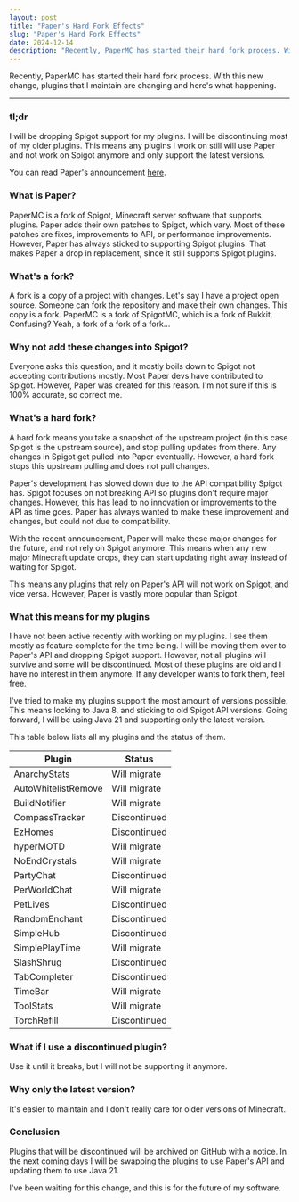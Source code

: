 ```yaml
---
layout: post
title: "Paper's Hard Fork Effects"
slug: "Paper's Hard Fork Effects"
date: 2024-12-14
description: "Recently, PaperMC has started their hard fork process. With this new change, plugins that I maintain are changing and here's what happening."
---
```


Recently, PaperMC has started their hard fork process. With this new change, plugins that I maintain are changing and here's what happening.

---

### tl;dr
I will be dropping Spigot support for my plugins. I will be discontinuing most of my older plugins. This means any plugins I work on still will use Paper and not work on Spigot anymore and only support the latest versions.

You can read Paper's announcement [here](https://forums.papermc.io/threads/the-future-of-paper-hard-fork.1451/).

### What is Paper?
PaperMC is a fork of Spigot, Minecraft server software that supports plugins. Paper adds their own patches to Spigot, which vary. Most of these patches are fixes, improvements to API, or performance improvements. However, Paper has always sticked to supporting Spigot plugins. That makes Paper a drop in replacement, since it still supports Spigot plugins.

### What's a fork?
A fork is a copy of a project with changes. Let's say I have a project open source. Someone can fork the repository and make their own changes. This copy is a fork. PaperMC is a fork of SpigotMC, which is a fork of Bukkit. Confusing? Yeah, a fork of a fork of a fork...

### Why not add these changes into Spigot?
Everyone asks this question, and it mostly boils down to Spigot not accepting contributions mostly. Most Paper devs have contributed to Spigot. However, Paper was created for this reason. I'm not sure if this is 100% accurate, so correct me.

### What's a hard fork?
A hard fork means you take a snapshot of the upstream project (in this case Spigot is the upstream source), and stop pulling updates from there. Any changes in Spigot get pulled into Paper eventually. However, a hard fork stops this upstream pulling and does not pull changes.

Paper's development has slowed down due to the API compatibility Spigot has. Spigot focuses on not breaking API so plugins don't require major changes. However, this has lead to no innovation or improvements to the API as time goes. Paper has always wanted to make these improvement and changes, but could not due to compatibility.

With the recent announcement, Paper will make these major changes for the future, and not rely on Spigot anymore. This means when any new major Minecraft update drops, they can start updating right away instead of waiting for Spigot.

This means any plugins that rely on Paper's API will not work on Spigot, and vice versa. However, Paper is vastly more popular than Spigot.

### What this means for my plugins
I have not been active recently with working on my plugins. I see them mostly as feature complete for the time being. I will be moving them over to Paper's API and dropping Spigot support. However, not all plugins will survive and some will be discontinued. Most of these plugins are old and I have no interest in them anymore. If any developer wants to fork them, feel free.

I've tried to make my plugins support the most amount of versions possible. This means locking to Java 8, and sticking to old Spigot API versions. Going forward, I will be using Java 21 and supporting only the latest version.

This table below lists all my plugins and the status of them.

| Plugin               | Status         |
| -------------------- | -------------- |
| AnarchyStats         | Will migrate   |
| AutoWhitelistRemove  | Will migrate   |
| BuildNotifier        | Will migrate   |
| CompassTracker       | Discontinued   |
| EzHomes              | Discontinued   |
| hyperMOTD            | Will migrate   |
| NoEndCrystals        | Will migrate   |
| PartyChat            | Discontinued   |
| PerWorldChat         | Will migrate   |
| PetLives             | Discontinued   |
| RandomEnchant        | Discontinued   |
| SimpleHub            | Discontinued   |
| SimplePlayTime       | Will migrate   |
| SlashShrug           | Discontinued   |
| TabCompleter         | Discontinued   |
| TimeBar              | Will migrate   |
| ToolStats            | Will migrate   |
| TorchRefill          | Discontinued   |

### What if I use a discontinued plugin?
Use it until it breaks, but I will not be supporting it anymore.

### Why only the latest version?
It's easier to maintain and I don't really care for older versions of Minecraft.

### Conclusion
Plugins that will be discontinued will be archived on GitHub with a notice. In the next coming days I will be swapping the plugins to use Paper's API and updating them to use Java 21.

I've been waiting for this change, and this is for the future of my software.